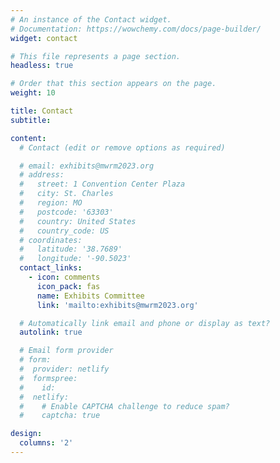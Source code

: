 ```yaml
---
# An instance of the Contact widget.
# Documentation: https://wowchemy.com/docs/page-builder/
widget: contact

# This file represents a page section.
headless: true

# Order that this section appears on the page.
weight: 10

title: Contact
subtitle:

content:
  # Contact (edit or remove options as required)

  # email: exhibits@mwrm2023.org
  # address:
  #   street: 1 Convention Center Plaza
  #   city: St. Charles
  #   region: MO
  #   postcode: '63303'
  #   country: United States
  #   country_code: US
  # coordinates:
  #   latitude: '38.7689'
  #   longitude: '-90.5023'
  contact_links:
    - icon: comments
      icon_pack: fas
      name: Exhibits Committee
      link: 'mailto:exhibits@mwrm2023.org'

  # Automatically link email and phone or display as text?
  autolink: true

  # Email form provider
  # form:
  #  provider: netlify
  #  formspree:
  #    id:
  #  netlify:
  #    # Enable CAPTCHA challenge to reduce spam?
  #    captcha: true

design:
  columns: '2'
---
```


